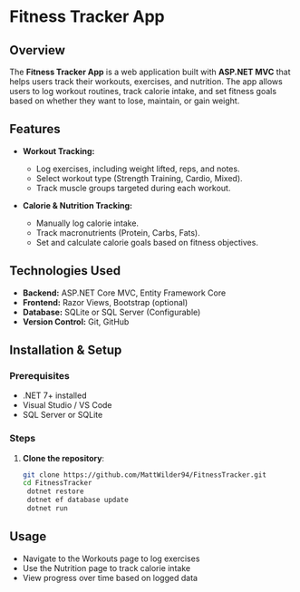 # Fitness Tracker App

## Overview
The **Fitness Tracker App** is a web application built with **ASP.NET MVC** that helps users track their workouts, exercises, and nutrition. 
The app allows users to log workout routines, track calorie intake, and set fitness goals based on whether they want to lose, maintain, or gain weight.

## Features
- **Workout Tracking:**
  - Log exercises, including weight lifted, reps, and notes.
  - Select workout type (Strength Training, Cardio, Mixed).
  - Track muscle groups targeted during each workout.
  
- **Calorie & Nutrition Tracking:**
  - Manually log calorie intake.
  - Track macronutrients (Protein, Carbs, Fats).
  - Set and calculate calorie goals based on fitness objectives.

## Technologies Used
- **Backend:** ASP.NET Core MVC, Entity Framework Core
- **Frontend:** Razor Views, Bootstrap (optional)
- **Database:** SQLite or SQL Server (Configurable)
- **Version Control:** Git, GitHub


## Installation & Setup
### Prerequisites
- .NET 7+ installed
- Visual Studio / VS Code
- SQL Server or SQLite

### Steps
1. **Clone the repository**:
   ```sh
   git clone https://github.com/MattWilder94/FitnessTracker.git
   cd FitnessTracker
    dotnet restore
    dotnet ef database update
    dotnet run

## Usage
- Navigate to the Workouts page to log exercises
- Use the Nutrition page to track calorie intake
- View progress over time based on logged data

